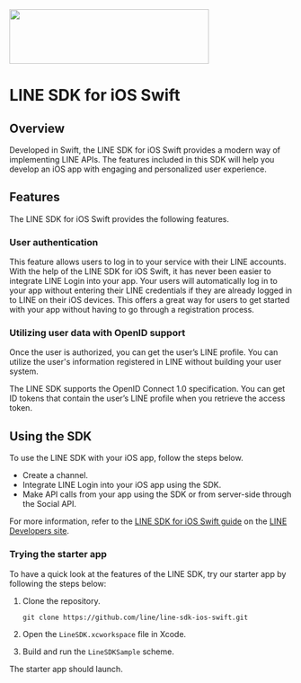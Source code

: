 <img src="https://raw.githubusercontent.com/line/line-sdk-ios-swift/assets/assets/sdklogo.png" width="355" height="97">

# LINE SDK for iOS Swift

## Overview

Developed in Swift, the LINE SDK for iOS Swift provides a modern way of implementing LINE APIs. The features included in this SDK will help you develop an iOS app with engaging and personalized user experience.

## Features

The LINE SDK for iOS Swift provides the following features.

### User authentication

This feature allows users to log in to your service with their LINE accounts. With the help of the LINE SDK for iOS Swift, it has never been easier to integrate LINE Login into your app. Your users will automatically log in to your app without entering their LINE credentials if they are already logged in to LINE on their iOS devices. This offers a great way for users to get started with your app without having to go through a registration process.

### Utilizing user data with OpenID support

Once the user is authorized, you can get the user’s LINE profile. You can utilize the user's information registered in LINE without building your user system.

The LINE SDK supports the OpenID Connect 1.0 specification. You can get ID tokens that contain the user’s LINE profile when you retrieve the access token.

## Using the SDK

To use the LINE SDK with your iOS app, follow the steps below.

* Create a channel. 
* Integrate LINE Login into your iOS app using the SDK. 
* Make API calls from your app using the SDK or from server-side through the Social API. 

For more information, refer to the [LINE SDK for iOS Swift guide](https://developers.line.biz/en/docs/ios-sdk/) on the [LINE Developers site](https://developers.line.biz).

### Trying the starter app

To have a quick look at the features of the LINE SDK, try our starter app by following the steps below:

1. Clone the repository.

    ```git clone https://github.com/line/line-sdk-ios-swift.git```

2. Open the `LineSDK.xcworkspace` file in Xcode.

3. Build and run the `LineSDKSample` scheme.

The starter app should launch.
